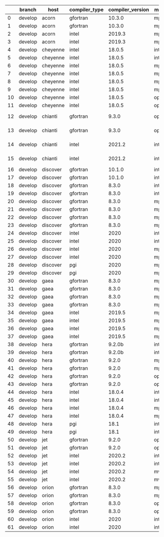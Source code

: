 |    | branch   | host     | compiler_type   | compiler_version   | mpi_type   | mpi_version        | o_g   | os     | unit_pass   | unit_fail   | system_pass   | system_fail   | example_pass   | example_fail   | nuopc_pass   | nuopc_fail   | build_passed   |
|----|----------|----------|-----------------|--------------------|------------|--------------------|-------|--------|-------------|-------------|---------------|---------------|----------------|----------------|--------------|--------------|----------------|
|  0 | develop  | acorn    | gfortran        | 10.3.0             | mpich3     | 8.1.7              | O     | Linux  | 9058        | 0           | 49            | 0             | 80             | 0              | 50           | 0            | True           |
|  1 | develop  | acorn    | gfortran        | 10.3.0             | mpich3     | 8.1.7              | g     | Linux  | 13682       | 0           | 49            | 0             | 80             | 0              | 50           | 0            | True           |
|  2 | develop  | acorn    | intel           | 2019.3             | mpi        | 8.1.7              | O     | Linux  | 11918       | queued28    | 49            | 0             | 80             | 0              | 50           | 0            | True           |
|  3 | develop  | acorn    | intel           | 2019.3             | mpi        | 8.1.7              | g     | Linux  | 11918       | queued28    | 49            | 0             | 80             | 0              | 50           | 0            | True           |
|  4 | develop  | cheyenne | intel           | 18.0.5             | intelmpi   | 2018.4.274         | O     | Linux  | fail        | fail        | fail          | fail          | fail           | fail           | queued       | queued       | True           |
|  5 | develop  | cheyenne | intel           | 18.0.5             | intelmpi   | 2018.4.274         | g     | Linux  | fail        | fail        | fail          | fail          | fail           | fail           | queued       | queued       | True           |
|  6 | develop  | cheyenne | intel           | 18.0.5             | mpiuni     | none               | O     | Linux  | fail        | fail        | fail          | fail          | fail           | fail           | queued       | queued       | True           |
|  7 | develop  | cheyenne | intel           | 18.0.5             | mpiuni     | none               | g     | Linux  | fail        | fail        | fail          | fail          | fail           | fail           | queued       | queued       | True           |
|  8 | develop  | cheyenne | intel           | 18.0.5             | mpt        | 2.19               | O     | Linux  | 9058        | 0           | 49            | 0             | 80             | 0              | 50           | 0            | True           |
|  9 | develop  | cheyenne | intel           | 18.0.5             | mpt        | 2.19               | g     | Linux  | 13682       | 0           | 49            | 0             | 80             | 0              | 50           | 0            | True           |
| 10 | develop  | cheyenne | intel           | 18.0.5             | openmpi    | 3.1.4              | O     | Linux  | fail        | fail        | fail          | fail          | fail           | fail           | queued       | queued       | True           |
| 11 | develop  | cheyenne | intel           | 18.0.5             | openmpi    | 3.1.4              | g     | Linux  | 13682       | 0           | 49            | 0             | 80             | 0              | 50           | 0            | True           |
| 12 | develop  | chianti  | gfortran        | 9.3.0              | openmpi    | 4.0.5-gcc-9.3.0    | O     | Linux  | fail        | fail        | fail          | fail          | fail           | fail           | 0            | 50           | False          |
| 13 | develop  | chianti  | gfortran        | 9.3.0              | openmpi    | 4.0.5-gcc-9.3.0    | g     | Linux  | fail        | fail        | fail          | fail          | fail           | fail           | 0            | 50           | False          |
| 14 | develop  | chianti  | intel           | 2021.2             | intelmpi   | 2021.2.0-gcc-9.3.0 | O     | Linux  | fail        | fail        | fail          | fail          | fail           | fail           | 0            | 50           | False          |
| 15 | develop  | chianti  | intel           | 2021.2             | intelmpi   | 2021.2.0-gcc-9.3.0 | g     | Linux  | fail        | fail        | fail          | fail          | fail           | fail           | 0            | 50           | False          |
| 16 | develop  | discover | gfortran        | 10.1.0             | intelmpi   | 19.1.3.304         | O     | Linux  | 9043        | 15          | 49            | 0             | 80             | 0              | 50           | 0            | True           |
| 17 | develop  | discover | gfortran        | 10.1.0             | intelmpi   | 19.1.3.304         | g     | Linux  | 13667       | 15          | 49            | 0             | 80             | 0              | 50           | 0            | True           |
| 18 | develop  | discover | gfortran        | 8.3.0              | intelmpi   | 19.1.3.304         | O     | Linux  | 9043        | 15          | 49            | 0             | 80             | 0              | 50           | 0            | True           |
| 19 | develop  | discover | gfortran        | 8.3.0              | intelmpi   | 19.1.3.304         | g     | Linux  | 13667       | 15          | 49            | 0             | 80             | 0              | 50           | 0            | True           |
| 20 | develop  | discover | gfortran        | 8.3.0              | mpiuni     | None               | O     | Linux  | 7550        | 0           | 8             | 0             | 43             | 0              | 0            | 50           | False          |
| 21 | develop  | discover | gfortran        | 8.3.0              | mpiuni     | None               | g     | Linux  | 12174       | 0           | 8             | 0             | 43             | 0              | 0            | 50           | False          |
| 22 | develop  | discover | gfortran        | 8.3.0              | mpt        | 2.17               | O     | Linux  | 9058        | 0           | 49            | 0             | 80             | 0              | 46           | 4            | True           |
| 23 | develop  | discover | gfortran        | 8.3.0              | mpt        | 2.17               | g     | Linux  | 13682       | 0           | 49            | 0             | 80             | 0              | 46           | 4            | True           |
| 24 | develop  | discover | intel           | 2020               | intelmpi   | 19.1.3.304         | O     | Linux  | 9058        | 0           | 49            | 0             | 80             | 0              | 50           | 0            | True           |
| 25 | develop  | discover | intel           | 2020               | intelmpi   | 19.1.3.304         | g     | Linux  | 13682       | 0           | 49            | 0             | 80             | 0              | 50           | 0            | True           |
| 26 | develop  | discover | intel           | 2020               | mpt        | 2.17               | O     | Linux  | 9058        | 0           | 49            | 0             | 80             | 0              | 50           | 0            | True           |
| 27 | develop  | discover | intel           | 2020               | mpt        | 2.17               | g     | Linux  | 13682       | 0           | 49            | 0             | 80             | 0              | 50           | 0            | True           |
| 28 | develop  | discover | pgi             | 2020               | mpiuni     | None               | O     | Linux  | 6928        | 622         | 6             | 2             | 40             | 3              | 0            | 50           | False          |
| 29 | develop  | discover | pgi             | 2020               | mpiuni     | None               | g     | Linux  | 9788        | 494         | 4             | 4             | 40             | 3              | 0            | 50           | False          |
| 30 | develop  | gaea     | gfortran        | 8.3.0              | mpi        | 7.7.11             | O     | Unicos | fail        | fail        | fail          | fail          | fail           | fail           | queued       | queued       | False          |
| 31 | develop  | gaea     | gfortran        | 8.3.0              | mpi        | 7.7.11             | g     | Unicos | 13681       | 1           | 49            | 0             | 80             | 0              | 47           | 3            | False          |
| 32 | develop  | gaea     | gfortran        | 8.3.0              | mpiuni     | None               | O     | Unicos | fail        | fail        | fail          | fail          | fail           | fail           | queued       | queued       | False          |
| 33 | develop  | gaea     | gfortran        | 8.3.0              | mpiuni     | None               | g     | Unicos | 12174       | 0           | 8             | 0             | 43             | 0              | 0            | 50           | False          |
| 34 | develop  | gaea     | intel           | 2019.5             | mpi        | 7.7.11             | O     | Unicos | 11903       | queued13    | 49            | 0             | 80             | 0              | 47           | 3            | False          |
| 35 | develop  | gaea     | intel           | 2019.5             | mpi        | 7.7.11             | g     | Unicos | 11903       | queued13    | 49            | 0             | 80             | 0              | 47           | 3            | False          |
| 36 | develop  | gaea     | intel           | 2019.5             | mpiuni     | None               | O     | Unicos | 10395       | queued13    | 8             | 0             | 43             | 0              | 0            | 50           | False          |
| 37 | develop  | gaea     | intel           | 2019.5             | mpiuni     | None               | g     | Unicos | 10395       | queued13    | 8             | 0             | 43             | 0              | 0            | 50           | False          |
| 38 | develop  | hera     | gfortran        | 9.2.0b             | intelmpi   | 2020               | O     | Linux  | 9043        | 15          | 49            | 0             | 80             | 0              | 50           | 0            | True           |
| 39 | develop  | hera     | gfortran        | 9.2.0b             | intelmpi   | 2020               | g     | Linux  | 13667       | 15          | 49            | 0             | 80             | 0              | 50           | 0            | True           |
| 40 | develop  | hera     | gfortran        | 9.2.0              | mpiuni     | None               | O     | Linux  | 7550        | 0           | 8             | 0             | 43             | 0              | 0            | 50           | False          |
| 41 | develop  | hera     | gfortran        | 9.2.0              | mpiuni     | None               | g     | Linux  | 12174       | 0           | 8             | 0             | 43             | 0              | 0            | 50           | False          |
| 42 | develop  | hera     | gfortran        | 9.2.0              | openmpi    | 3.1.4              | O     | Linux  | 9058        | 0           | 49            | 0             | 80             | 0              | 50           | 0            | True           |
| 43 | develop  | hera     | gfortran        | 9.2.0              | openmpi    | 3.1.4              | g     | Linux  | 13682       | 0           | 49            | 0             | 80             | 0              | 50           | 0            | True           |
| 44 | develop  | hera     | intel           | 18.0.4             | intelmpi   | 2018.4.274         | O     | Linux  | 9058        | 0           | 49            | 0             | 80             | 0              | 50           | 0            | True           |
| 45 | develop  | hera     | intel           | 18.0.4             | intelmpi   | 2018.4.274         | g     | Linux  | 13682       | 0           | 49            | 0             | 80             | 0              | 50           | 0            | True           |
| 46 | develop  | hera     | intel           | 18.0.4             | mpiuni     | None               | O     | Linux  | 7550        | 0           | 8             | 0             | 43             | 0              | 0            | 50           | False          |
| 47 | develop  | hera     | intel           | 18.0.4             | mpiuni     | None               | g     | Linux  | 12174       | 0           | 8             | 0             | 43             | 0              | 0            | 50           | False          |
| 48 | develop  | hera     | pgi             | 18.1               | intelmpi   | 2018.0.4           | O     | Linux  | fail        | fail        | fail          | fail          | fail           | fail           | 0            | 50           | False          |
| 49 | develop  | hera     | pgi             | 18.1               | intelmpi   | 2018.0.4           | g     | Linux  | fail        | fail        | fail          | fail          | fail           | fail           | 0            | 50           | False          |
| 50 | develop  | jet      | gfortran        | 9.2.0              | openmpi    | 3.1.4              | O     | Linux  | fail        | fail        | fail          | fail          | fail           | fail           | queued       | queued       | True           |
| 51 | develop  | jet      | gfortran        | 9.2.0              | openmpi    | 3.1.4              | g     | Linux  | fail        | fail        | fail          | fail          | fail           | fail           | queued       | queued       | True           |
| 52 | develop  | jet      | intel           | 2020.2             | intelmpi   | 2020.2             | O     | Linux  | fail        | fail        | fail          | fail          | fail           | fail           | queued       | queued       | True           |
| 53 | develop  | jet      | intel           | 2020.2             | intelmpi   | 2020.2             | g     | Linux  | fail        | fail        | fail          | fail          | fail           | fail           | queued       | queued       | True           |
| 54 | develop  | jet      | intel           | 2020.2             | mvapich2   | 2.3                | O     | Linux  | fail        | fail        | fail          | fail          | fail           | fail           | queued       | queued       | True           |
| 55 | develop  | jet      | intel           | 2020.2             | mvapich2   | 2.3                | g     | Linux  | fail        | fail        | fail          | fail          | fail           | fail           | queued       | queued       | True           |
| 56 | develop  | orion    | gfortran        | 8.3.0              | mpiuni     | None               | O     | Linux  | 7550        | 0           | 8             | 0             | 43             | 0              | 0            | 50           | False          |
| 57 | develop  | orion    | gfortran        | 8.3.0              | mpiuni     | None               | g     | Linux  | 12174       | 0           | 8             | 0             | 43             | 0              | 0            | 50           | False          |
| 58 | develop  | orion    | gfortran        | 8.3.0              | openmpi    | 4.0.2              | O     | Linux  | 9058        | 0           | 49            | 0             | 80             | 0              | 50           | 0            | True           |
| 59 | develop  | orion    | gfortran        | 8.3.0              | openmpi    | 4.0.2              | g     | Linux  | 13682       | 0           | 49            | 0             | 80             | 0              | 50           | 0            | True           |
| 60 | develop  | orion    | intel           | 2020               | intelmpi   | 2020.2             | O     | Linux  | 9056        | 2           | 49            | 0             | 80             | 0              | 50           | 0            | True           |
| 61 | develop  | orion    | intel           | 2020               | intelmpi   | 2020.2             | g     | Linux  | fail        | fail        | fail          | fail          | fail           | fail           | 0            | 0            | True           |